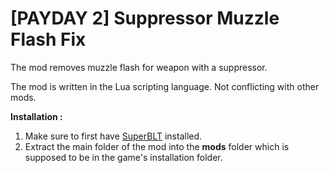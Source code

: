 # [PAYDAY 2] Suppressor Muzzle Flash Fix

The mod removes muzzle flash for weapon with a suppressor.

The mod is written in the Lua scripting language. Not conflicting with other mods.

**Installation :**
1) Make sure to first have [SuperBLT](https://superblt.znix.xyz/) installed. 
2) Extract the main folder of the mod into the **mods** folder which is supposed to be in the game's installation folder.
